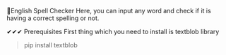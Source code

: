 🎈English Spell Checker 
Here, you can input any word and check if it is having a correct spelling or not.

✔✔✔ Prerequisites
First thing which you need to install is textblob library
>pip install textblob

